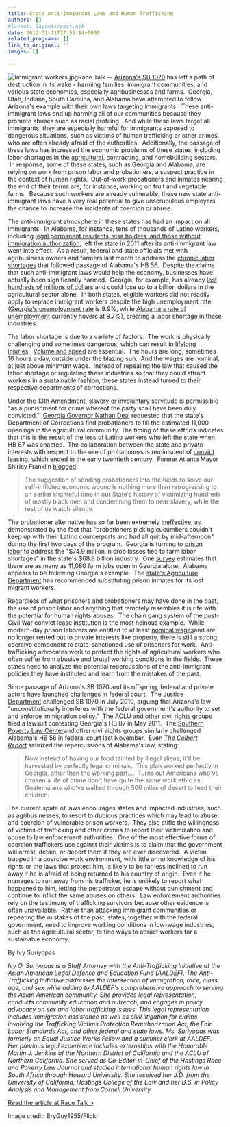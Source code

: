 ```yaml
---
title: State Anti-Immigrant Laws and Human Trafficking
authors: []
#layout: layouts/post.njk
date: 2012-01-11T17:55:14+0000
related_programs: []
link_to_original: ''
images: []

---
```

![Immigrant workers.jpg](/uploads/Immigrant%20workers.jpg)Race Talk -- [Arizona's SB 1070](http://azgovernor.gov/dms/upload/SB_1070_Signed.pdf) has left a path of destruction in its wake - harming families, immigrant communities, and various state economies, especially agribusinesses and farms.  Georgia, Utah, Indiana, South Carolina, and Alabama have attempted to follow Arizona's example with their own laws targeting immigrants.  These anti-immigrant laws end up harming all of our communities because they promote abuses such as racial profiling.  And while these laws target all immigrants, they are especially harmful for immigrants exposed to dangerous situations, such as victims of human trafficking or other crimes, who are often already afraid of the authorities.  Additionally, the passage of these laws has increased the economic problems of these states, including labor shortages in the [agricultural](http://www.chron.com/news/article/Immigration-law-author-tells-farmers-No-changes-2200451.php), contracting, and homebuilding sectors.  In response, some of these states, such as Georgia and Alabama, are relying on work from prison labor and probationers, a suspect practice in the context of human rights.  Out-of-work probationers and inmates nearing the end of their terms are, for instance, working on fruit and vegetable farms.  Because such workers are already vulnerable, these new state anti-immigrant laws have a very real potential to give unscrupulous employers the chance to increase the incidents of coercion or abuse.

The anti-immigrant atmosphere in these states has had an impact on all immigrants.  In Alabama, for instance, tens of thousands of Latino workers, including [legal permanent residents, visa holders, and those without immigration authorization](http://www.nytimes.com/2011/10/04/us/after-ruling-hispanics-flee-an-alabama-town.html?ref=us), left the state in 2011 after its anti-immigrant law went into effect.  As a result, federal and state officials met with agribusiness owners and farmers last month to address the [chronic labor shortages](http://www.alabama.gov/sliverheader/Welcome.do?url=http://media.alabama.gov/pr/pr.aspx?id=6014&t=1) that followed passage of Alabama's HB 56.  Despite the claims that such anti-immigrant laws would help the economy, businesses have actually been significantly harmed.  Georgia, for example, has already [lost hundreds of millions of dollars](http://www.politico.com/news/stories/0611/57551.html#ixzz1QVBeMzRJ) and could lose up to a billion dollars in the agricultural sector alone.  In both states, eligible workers did not readily apply to replace immigrant workers despite the high unemployment rate ([Georgia's unemployment rate](http://www.dol.state.ga.us/) is 9.9%, while [Alabama's rate of unemployment](http://www.bls.gov/lau/) currently hovers at 8.7%), creating a labor shortage in these industries.

The labor shortage is due to a variety of factors.  The work is physically challenging and sometimes dangerous, which can result in [lifelong injuries](http://colorlines.com/archives/2011/08/dispatch_from_russellville_the_alabama_town_most_altered_by_immigration.html).  [Volume and speed](http://www.thenation.com/article/163920/high-cost-anti-immigrant-laws) are essential.  The hours are long, sometimes 16 hours a day, outside under the blazing sun.  And the wages are nominal, at just above minimum wage.  Instead of repealing the law that caused the labor shortage or regulating these industries so that they could attract workers in a sustainable fashion, these states instead turned to their respective departments of corrections.

Under [the 13th Amendment](http://www.loc.gov/rr/program/bib/ourdocs/13thamendment.html), slavery or involuntary servitude is permissible "as a punishment for crime whereof the party shall have been duly convicted."  [Georgia Governor Nathan Deal](http://gov.georgia.gov/00/press/detail/0,2668,165937316_165937374_172486990,00.html) requested that the state's Department of Corrections find probationers to fill the estimated 11,000 openings in the agricultural community. The timing of these efforts indicates that this is the result of the loss of Latino workers who left the state when HB 87 was enacted.  The collaboration between the state and private interests with respect to the use of probationers is reminiscent of [convict leasing](http://www.alternet.org/rights/151471/forced_labor_georgia%27s_anti-immigrant_law_is_pushing_probationers_into_farm_work/?page=entire), which ended in the early twentieth century.  Former Atlanta Mayor Shirley Franklin [blogged](http://www.bloggingwhileblue.com/2011/06/coerced-labor-georgia-poised-to-repeat.html):

> The suggestion of sending probationers into the fields to solve our self-inflicted economic wound is nothing more than retrogressing to an earlier shameful time in our State's history of victimizing hundreds of mostly black men and condemning them to near slavery, while the rest of us watch silently.

The probationer alternative has so far been extremely [ineffective](http://www.montgomeryadvertiser.com/article/20111212/NEWS02/111212008/Interest-foreign-worker-program-increases), as demonstrated by the fact that "probationers picking cucumbers couldn't keep up with their Latino counterparts and had all quit by mid-afternoon" during the first two days of the program.  Georgia is turning to [prison labor](http://www.ajc.com/news/georgia-politics-elections/georgia-may-use-prisoners-1195152.html) to address the "$74.9 million in crop losses tied to farm labor shortages" in the state's $68.8 billion industry.  One [survey](http://agr.georgia.gov/AgLaborReport.pdf) estimates that there are as many as 11,080 farm jobs open in Georgia alone.  Alabama appears to be following Georgia's example.  The [state's Agriculture Department](http://thinkprogress.org/justice/2011/10/07/338922/alabama-prisoners-immigrants-farm-labor/) has recommended substituting prison inmates for its lost migrant workers.

Regardless of what prisoners and probationers may have done in the past, the use of prison labor and anything that remotely resembles it is rife with the potential for human rights abuses.  The chain gang system of the post-Civil War convict lease institution is the most heinous example.  While modern-day prison laborers are entitled to at least [nominal wages](http://www.prisonpolicy.org/prisonindex/prisonlabor.html)and are no longer rented out to private interests like property, there is still a strong coercive component to state-sanctioned use of prisoners for work.  Anti-trafficking advocates work to protect the rights of agricultural workers who often suffer from abusive and brutal working conditions in the fields.  These states need to analyze the potential repercussions of the anti-immigrant policies they have instituted and learn from the mistakes of the past.

Since passage of Arizona's SB 1070 and its offspring, federal and private actors have launched challenges in federal court.  The [Justice Department](http://www.justice.gov/opa/pr/2010/July/10-opa-776.html) challenged SB 1070 in July 2010, arguing that Arizona's law "unconstitutionally interferes with the federal government's authority to set and enforce immigration policy."  The [ACLU](http://www.aclu.org/immigrants-rights/aclu-nilc-and-civil-rights-coalition-file-lawsuit-challenging-georgia-show-me-your) and other civil rights groups filed a lawsuit contesting Georgia's HB 87 in May 2011.  The [Southern Poverty Law Center](http://www.splcenter.org/get-informed/case-docket/central-alabama-fair-housing-center-et-al-v-julie-magee-et-al)and other civil rights groups similarly challenged Alabama's HB 56 in federal court last November.  Even [_The Colbert Report_](http://www.colbertnation.com/the-colbert-report-videos/400778/october-26-2011/alabama-s-migrant-workers) satirized the repercussions of Alabama's law, stating:

> Now instead of having our food tainted by illegal aliens, it'll be harvested by perfectly legal criminals.  This plan worked perfectly in Georgia, other than the working part....  Turns out Americans who've chosen a life of crime don't have quite the same work ethic as Guatemalans who've walked through 500 miles of desert to feed their children.

The current spate of laws encourages states and impacted industries, such as agribusinesses, to resort to dubious practices which may lead to abuse and coercion of vulnerable prison workers.  They also stifle the willingness of victims of trafficking and other crimes to report their victimization and abuse to law enforcement authorities.  One of the most effective forms of coercion traffickers use against their victims is to claim that the government will arrest, detain, or deport them if they are ever discovered.  A victim trapped in a coercive work environment, with little or no knowledge of his rights or the laws that protect him, is likely to be far less inclined to run away if he is afraid of being returned to his country of origin.  Even if he manages to run away from his trafficker, he is unlikely to report what happened to him, letting the perpetrator escape without punishment and continue to inflict the same abuses on others.  Law enforcement authorities rely on the testimony of trafficking survivors because other evidence is often unavailable.  Rather than attacking immigrant communities or repeating the mistakes of the past, states, together with the federal government, need to improve working conditions in low-wage industries, such as the agricultural sector, to find ways to attract workers for a sustainable economy.

By Ivy Suriyopas

_Ivy O. Suriyopas is a Staff Attorney with the Anti-Trafficking Initiative at the Asian American Legal Defense and Education Fund (AALDEF). The Anti-Trafficking Initiative addresses the intersection of immigration, race, class, age, and sex while adding to AALDEF's comprehensive approach to serving the Asian American community. She provides legal representation, conducts community education and outreach, and engages in policy advocacy on sex and labor trafficking issues. This legal representation includes immigration assistance as well as civil litigation for claims involving the Trafficking Victims Protection Reauthorization Act, the Fair Labor Standards Act, and other federal and state laws. Ms. Suriyopas was formerly an Equal Justice Works Fellow and a summer clerk at AALDEF. Her previous legal experience includes externships with the Honorable Martin J. Jenkins of the Northern District of California and the ACLU of Northern California. She served as Co-Editor-in-Chief of the Hastings Race and Poverty Law Journal and studied international human rights law in South Africa through Howard University. She received her J.D. from the University of California, Hastings College of the Law and her B.S. in Policy Analysis and Management from Cornell University._

[Read the article at Race Talk >](https://www.race-talk.org/?p=9046)

Image credit: BryGuy1955/Flickr